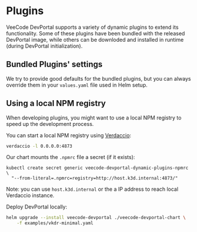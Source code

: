 # Plugins

VeeCode DevPortal supports a variety of dynamic plugins to extend its functionality. Some of these plugins have been bundled with the released DevPortal image, while others can be downloded and installed in runtime (during DevPortal initialization).

## Bundled Plugins' settings

We try to provide good defaults for the bundled plugins, but you can always override them in your `values.yaml` file used in Helm setup.

## Using a local NPM registry

When developing plugins, you might want to use a local NPM registry to speed up the development process.

You can start a local NPM registry using [Verdaccio](https://verdaccio.org/):

```sh
verdaccio -l 0.0.0.0:4873
```

Our chart mounts the `.npmrc` file a secret (if it exists):

```
kubectl create secret generic veecode-devportal-dynamic-plugins-npmrc \
  "--from-literal=.npmrc=registry=http://host.k3d.internal:4873/"
```

Note: you can use `host.k3d.internal` or the a IP address to reach local Verdaccio instance.

Deploy DevPortal locally:

```bash
helm upgrade --install veecode-devportal ./veecode-devportal-chart \
    -f examples/vkdr-minimal.yaml
```
